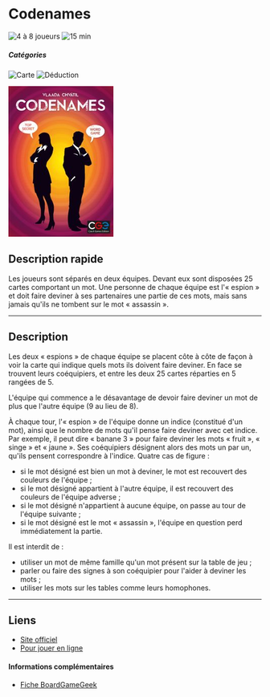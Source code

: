 # Codenames

![4 à 8 joueurs](https://img.shields.io/badge/-4%20à%208%20joueurs%20-%23444444)
![15 min](https://img.shields.io/badge/-15%20min%20-%23444444)

##### Catégories
![Carte](https://img.shields.io/badge/-Carte-%23444444)
![Déduction](https://img.shields.io/badge/-Déduction-%23444444)

![](img/codenames.jpg)

## Description rapide
Les joueurs sont séparés en deux équipes. Devant eux sont disposées 25 cartes comportant un mot. Une personne de chaque équipe est l'« espion » et doit faire deviner à ses partenaires une partie de ces mots, mais sans jamais qu'ils ne tombent sur le mot « assassin ».

---

## Description
Les deux « espions » de chaque équipe se placent côte à côte de façon à voir la carte qui indique quels mots ils doivent faire deviner. En face se trouvent leurs coéquipiers, et entre les deux 25 cartes réparties en 5 rangées de 5.

L'équipe qui commence a le désavantage de devoir faire deviner un mot de plus que l'autre équipe (9 au lieu de 8).

À chaque tour, l'« espion » de l'équipe donne un indice (constitué d'un mot), ainsi que le nombre de mots qu'il pense faire deviner avec cet indice. Par exemple, il peut dire « banane 3 » pour faire deviner les mots « fruit », « singe » et « jaune ». Ses coéquipiers désignent alors des mots un par un, qu'ils pensent correspondre à l'indice. Quatre cas de figure :
- si le mot désigné est bien un mot à deviner, le mot est recouvert des couleurs de l'équipe ;
- si le mot désigné appartient à l'autre équipe, il est recouvert des couleurs de l'équipe adverse ;
- si le mot désigné n'appartient à aucune équipe, on passe au tour de l'équipe suivante ;
- si le mot désigné est le mot « assassin », l'équipe en question perd immédiatement la partie.

Il est interdit de :
- utiliser un mot de même famille qu'un mot présent sur la table de jeu ;
- parler ou faire des signes à son coéquipier pour l'aider à deviner les mots ;
- utiliser les mots sur les tables comme leurs homophones.

---

## Liens
- [Site officiel](https://codenamesgame.com)
- [Pour jouer en ligne](https://codenames.game)

#### Informations complémentaires
- [Fiche BoardGameGeek](https://boardgamegeek.com/boardgame/178900/codenames)
